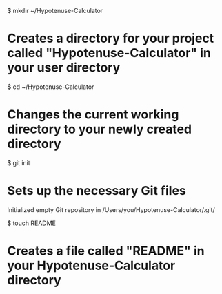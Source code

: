 $ mkdir ~/Hypotenuse-Calculator
# Creates a directory for your project called "Hypotenuse-Calculator" in your user directory

$ cd ~/Hypotenuse-Calculator
# Changes the current working directory to your newly created directory

$ git init
# Sets up the necessary Git files
Initialized empty Git repository in /Users/you/Hypotenuse-Calculator/.git/

$ touch README
# Creates a file called "README" in your Hypotenuse-Calculator directory
